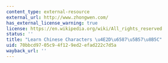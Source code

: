 ```yaml
---
content_type: external-resource
external_url: http://www.zhongwen.com/
has_external_license_warning: true
license: https://en.wikipedia.org/wiki/All_rights_reserved
status: ''
title: "Learn Chinese Characters \u4E2D\u6587\u5B57\u8B5C"
uid: 70bbcd97-05c9-4f12-9ed2-efad222c7d5a
wayback_url: ''
---
```

